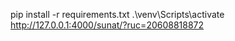pip install -r requirements.txt
.\venv\Scripts\activate
http://127.0.0.1:4000/sunat/?ruc=20608818872
